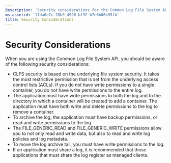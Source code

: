 ```yaml
---
Description: 'Security considerations for the Common Log File System API.'
ms.assetid: '11da0e7c-28b9-4990-bf92-b7e6b06b95fb'
title: Security Considerations
---
```


# Security Considerations

When you are using the Common Log File System API, you should be aware of the following security considerations:

-   CLFS security is based on the underlying file system security. It takes the most restrictive permission that is set from the underlying access control lists (ACLs). If you do not have write permissions to a single container, you do not have write permissions to the entire log.
-   The application must have write permissions to both the log and to the directory in which a container will be created to add a container. The application must have both write and delete permissions to the log to remove a container.
-   To archive the log, the application must have backup permissions, or read and write permissions to the log.
-   The FILE\_GENERIC\_READ and FILE\_GENERIC\_WRITE permissions allow you to not only read and write data, but also to read and write log policies and log metadata.
-   To move the log archive tail, you must have write permissions to the log.
-   If an application must share a log, it is recommended that those applications that must share the log register as managed clients.

 

 



